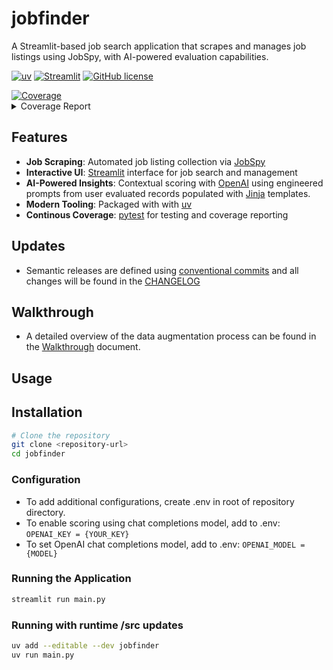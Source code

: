 # jobfinder

A Streamlit-based job search application that scrapes and manages job listings using JobSpy, with AI-powered evaluation capabilities.

[![uv](https://img.shields.io/endpoint?url=https://raw.githubusercontent.com/astral-sh/uv/main/assets/badge/v0.json)](https://github.com/astral-sh/uv)
[![Streamlit](https://static.streamlit.io/badges/streamlit_badge_black_white.svg)](https://streamlit.io/)
[![GitHub license](https://img.shields.io/github/license/maxo99/jobfinder)](https://github.com/maxo99/jobfinder/blob/main/LICENSE)
<!-- Pytest Coverage Comment:Begin --><a href=https://github.com/maxo99/jobfinder/blob/main/README.md><img alt=Coverage src=https://img.shields.io/badge/Coverage-53%25-orange.svg /></a><details><summary>Coverage Report </summary><table><tr><th>File</th><th>Stmts</th><th>Miss</th><th>Cover</th><th>Missing</th></tr><tbody><tr><td colspan=5><b>src/jobfinder</b></td></tr><tr><td>&nbsp; &nbsp;<a href=https://github.com/maxo99/jobfinder/blob/main/src/jobfinder/__init__.py>__init__.py</a></td><td>28</td><td>14</td><td>50%</td><td><a href=https://github.com/maxo99/jobfinder/blob/main/src/jobfinder/__init__.py#L13>13</a>, <a href=https://github.com/maxo99/jobfinder/blob/main/src/jobfinder/__init__.py#L19-L42>19&ndash;42</a></td></tr><tr><td>&nbsp; &nbsp;<a href=https://github.com/maxo99/jobfinder/blob/main/src/jobfinder/bootstrap.py>bootstrap.py</a></td><td>52</td><td>52</td><td>0%</td><td><a href=https://github.com/maxo99/jobfinder/blob/main/src/jobfinder/bootstrap.py#L1-L87>1&ndash;87</a></td></tr><tr><td>&nbsp; &nbsp;<a href=https://github.com/maxo99/jobfinder/blob/main/src/jobfinder/session.py>session.py</a></td><td>105</td><td>105</td><td>0%</td><td><a href=https://github.com/maxo99/jobfinder/blob/main/src/jobfinder/session.py#L1-L217>1&ndash;217</a></td></tr><tr><td colspan=5><b>src/jobfinder/adapters/chat</b></td></tr><tr><td>&nbsp; &nbsp;<a href=https://github.com/maxo99/jobfinder/blob/main/src/jobfinder/adapters/chat/chat_client.py>chat_client.py</a></td><td>31</td><td>9</td><td>71%</td><td><a href=https://github.com/maxo99/jobfinder/blob/main/src/jobfinder/adapters/chat/chat_client.py#L27>27</a>, <a href=https://github.com/maxo99/jobfinder/blob/main/src/jobfinder/adapters/chat/chat_client.py#L31>31</a>, <a href=https://github.com/maxo99/jobfinder/blob/main/src/jobfinder/adapters/chat/chat_client.py#L34-L41>34&ndash;41</a></td></tr><tr><td>&nbsp; &nbsp;<a href=https://github.com/maxo99/jobfinder/blob/main/src/jobfinder/adapters/chat/ollama_chat.py>ollama_chat.py</a></td><td>27</td><td>3</td><td>89%</td><td><a href=https://github.com/maxo99/jobfinder/blob/main/src/jobfinder/adapters/chat/ollama_chat.py#L40-L41>40&ndash;41</a>, <a href=https://github.com/maxo99/jobfinder/blob/main/src/jobfinder/adapters/chat/ollama_chat.py#L45>45</a></td></tr><tr><td colspan=5><b>src/jobfinder/adapters/db</b></td></tr><tr><td>&nbsp; &nbsp;<a href=https://github.com/maxo99/jobfinder/blob/main/src/jobfinder/adapters/db/postgres_client.py>postgres_client.py</a></td><td>123</td><td>41</td><td>67%</td><td><a href=https://github.com/maxo99/jobfinder/blob/main/src/jobfinder/adapters/db/postgres_client.py#L43-L45>43&ndash;45</a>, <a href=https://github.com/maxo99/jobfinder/blob/main/src/jobfinder/adapters/db/postgres_client.py#L79-L81>79&ndash;81</a>, <a href=https://github.com/maxo99/jobfinder/blob/main/src/jobfinder/adapters/db/postgres_client.py#L90-L91>90&ndash;91</a>, <a href=https://github.com/maxo99/jobfinder/blob/main/src/jobfinder/adapters/db/postgres_client.py#L93-L95>93&ndash;95</a>, <a href=https://github.com/maxo99/jobfinder/blob/main/src/jobfinder/adapters/db/postgres_client.py#L101-L102>101&ndash;102</a>, <a href=https://github.com/maxo99/jobfinder/blob/main/src/jobfinder/adapters/db/postgres_client.py#L105-L108>105&ndash;108</a>, <a href=https://github.com/maxo99/jobfinder/blob/main/src/jobfinder/adapters/db/postgres_client.py#L111-L120>111&ndash;120</a>, <a href=https://github.com/maxo99/jobfinder/blob/main/src/jobfinder/adapters/db/postgres_client.py#L145-L147>145&ndash;147</a>, <a href=https://github.com/maxo99/jobfinder/blob/main/src/jobfinder/adapters/db/postgres_client.py#L155-L183>155&ndash;183</a></td></tr><tr><td colspan=5><b>src/jobfinder/adapters/embedding</b></td></tr><tr><td>&nbsp; &nbsp;<a href=https://github.com/maxo99/jobfinder/blob/main/src/jobfinder/adapters/embedding/embedding_client.py>embedding_client.py</a></td><td>34</td><td>11</td><td>68%</td><td><a href=https://github.com/maxo99/jobfinder/blob/main/src/jobfinder/adapters/embedding/embedding_client.py#L17>17</a>, <a href=https://github.com/maxo99/jobfinder/blob/main/src/jobfinder/adapters/embedding/embedding_client.py#L20-L27>20&ndash;27</a>, <a href=https://github.com/maxo99/jobfinder/blob/main/src/jobfinder/adapters/embedding/embedding_client.py#L44-L46>44&ndash;46</a></td></tr><tr><td colspan=5><b>src/jobfinder/domain</b></td></tr><tr><td>&nbsp; &nbsp;<a href=https://github.com/maxo99/jobfinder/blob/main/src/jobfinder/domain/models.py>models.py</a></td><td>234</td><td>64</td><td>73%</td><td><a href=https://github.com/maxo99/jobfinder/blob/main/src/jobfinder/domain/models.py#L26-L29>26&ndash;29</a>, <a href=https://github.com/maxo99/jobfinder/blob/main/src/jobfinder/domain/models.py#L83-L85>83&ndash;85</a>, <a href=https://github.com/maxo99/jobfinder/blob/main/src/jobfinder/domain/models.py#L152>152</a>, <a href=https://github.com/maxo99/jobfinder/blob/main/src/jobfinder/domain/models.py#L161-L163>161&ndash;163</a>, <a href=https://github.com/maxo99/jobfinder/blob/main/src/jobfinder/domain/models.py#L172-L174>172&ndash;174</a>, <a href=https://github.com/maxo99/jobfinder/blob/main/src/jobfinder/domain/models.py#L181>181</a>, <a href=https://github.com/maxo99/jobfinder/blob/main/src/jobfinder/domain/models.py#L184-L188>184&ndash;188</a>, <a href=https://github.com/maxo99/jobfinder/blob/main/src/jobfinder/domain/models.py#L195>195</a>, <a href=https://github.com/maxo99/jobfinder/blob/main/src/jobfinder/domain/models.py#L198>198</a>, <a href=https://github.com/maxo99/jobfinder/blob/main/src/jobfinder/domain/models.py#L201-L203>201&ndash;203</a>, <a href=https://github.com/maxo99/jobfinder/blob/main/src/jobfinder/domain/models.py#L213-L217>213&ndash;217</a>, <a href=https://github.com/maxo99/jobfinder/blob/main/src/jobfinder/domain/models.py#L228-L232>228&ndash;232</a>, <a href=https://github.com/maxo99/jobfinder/blob/main/src/jobfinder/domain/models.py#L238-L241>238&ndash;241</a>, <a href=https://github.com/maxo99/jobfinder/blob/main/src/jobfinder/domain/models.py#L254-L274>254&ndash;274</a>, <a href=https://github.com/maxo99/jobfinder/blob/main/src/jobfinder/domain/models.py#L318>318</a>, <a href=https://github.com/maxo99/jobfinder/blob/main/src/jobfinder/domain/models.py#L326-L328>326&ndash;328</a>, <a href=https://github.com/maxo99/jobfinder/blob/main/src/jobfinder/domain/models.py#L332>332</a>, <a href=https://github.com/maxo99/jobfinder/blob/main/src/jobfinder/domain/models.py#L340>340</a>, <a href=https://github.com/maxo99/jobfinder/blob/main/src/jobfinder/domain/models.py#L347>347</a>, <a href=https://github.com/maxo99/jobfinder/blob/main/src/jobfinder/domain/models.py#L366>366</a>, <a href=https://github.com/maxo99/jobfinder/blob/main/src/jobfinder/domain/models.py#L368>368</a>, <a href=https://github.com/maxo99/jobfinder/blob/main/src/jobfinder/domain/models.py#L370>370</a>, <a href=https://github.com/maxo99/jobfinder/blob/main/src/jobfinder/domain/models.py#L372>372</a>, <a href=https://github.com/maxo99/jobfinder/blob/main/src/jobfinder/domain/models.py#L374>374</a>, <a href=https://github.com/maxo99/jobfinder/blob/main/src/jobfinder/domain/models.py#L376>376</a>, <a href=https://github.com/maxo99/jobfinder/blob/main/src/jobfinder/domain/models.py#L378>378</a>, <a href=https://github.com/maxo99/jobfinder/blob/main/src/jobfinder/domain/models.py#L380>380</a>, <a href=https://github.com/maxo99/jobfinder/blob/main/src/jobfinder/domain/models.py#L382>382</a></td></tr><tr><td colspan=5><b>src/jobfinder/services</b></td></tr><tr><td>&nbsp; &nbsp;<a href=https://github.com/maxo99/jobfinder/blob/main/src/jobfinder/services/data_service.py>data_service.py</a></td><td>64</td><td>31</td><td>52%</td><td><a href=https://github.com/maxo99/jobfinder/blob/main/src/jobfinder/services/data_service.py#L17>17</a>, <a href=https://github.com/maxo99/jobfinder/blob/main/src/jobfinder/services/data_service.py#L24-L28>24&ndash;28</a>, <a href=https://github.com/maxo99/jobfinder/blob/main/src/jobfinder/services/data_service.py#L34-L38>34&ndash;38</a>, <a href=https://github.com/maxo99/jobfinder/blob/main/src/jobfinder/services/data_service.py#L41-L46>41&ndash;46</a>, <a href=https://github.com/maxo99/jobfinder/blob/main/src/jobfinder/services/data_service.py#L59-L61>59&ndash;61</a>, <a href=https://github.com/maxo99/jobfinder/blob/main/src/jobfinder/services/data_service.py#L67-L69>67&ndash;69</a>, <a href=https://github.com/maxo99/jobfinder/blob/main/src/jobfinder/services/data_service.py#L77-L90>77&ndash;90</a></td></tr><tr><td>&nbsp; &nbsp;<a href=https://github.com/maxo99/jobfinder/blob/main/src/jobfinder/services/generative_service.py>generative_service.py</a></td><td>64</td><td>36</td><td>44%</td><td><a href=https://github.com/maxo99/jobfinder/blob/main/src/jobfinder/services/generative_service.py#L24-L56>24&ndash;56</a>, <a href=https://github.com/maxo99/jobfinder/blob/main/src/jobfinder/services/generative_service.py#L68-L69>68&ndash;69</a>, <a href=https://github.com/maxo99/jobfinder/blob/main/src/jobfinder/services/generative_service.py#L71-L72>71&ndash;72</a>, <a href=https://github.com/maxo99/jobfinder/blob/main/src/jobfinder/services/generative_service.py#L80-L85>80&ndash;85</a></td></tr><tr><td colspan=5><b>src/jobfinder/utils</b></td></tr><tr><td>&nbsp; &nbsp;<a href=https://github.com/maxo99/jobfinder/blob/main/src/jobfinder/utils/__init__.py>__init__.py</a></td><td>7</td><td>3</td><td>57%</td><td><a href=https://github.com/maxo99/jobfinder/blob/main/src/jobfinder/utils/__init__.py#L7-L9>7&ndash;9</a></td></tr><tr><td>&nbsp; &nbsp;<a href=https://github.com/maxo99/jobfinder/blob/main/src/jobfinder/utils/loader.py>loader.py</a></td><td>32</td><td>5</td><td>84%</td><td><a href=https://github.com/maxo99/jobfinder/blob/main/src/jobfinder/utils/loader.py#L20>20</a>, <a href=https://github.com/maxo99/jobfinder/blob/main/src/jobfinder/utils/loader.py#L33>33</a>, <a href=https://github.com/maxo99/jobfinder/blob/main/src/jobfinder/utils/loader.py#L37-L39>37&ndash;39</a></td></tr><tr><td>&nbsp; &nbsp;<a href=https://github.com/maxo99/jobfinder/blob/main/src/jobfinder/utils/persistence.py>persistence.py</a></td><td>17</td><td>17</td><td>0%</td><td><a href=https://github.com/maxo99/jobfinder/blob/main/src/jobfinder/utils/persistence.py#L1-L60>1&ndash;60</a></td></tr><tr><td>&nbsp; &nbsp;<a href=https://github.com/maxo99/jobfinder/blob/main/src/jobfinder/utils/service_helpers.py>service_helpers.py</a></td><td>10</td><td>3</td><td>70%</td><td><a href=https://github.com/maxo99/jobfinder/blob/main/src/jobfinder/utils/service_helpers.py#L12-L14>12&ndash;14</a></td></tr><tr><td><b>TOTAL</b></td><td><b>846</b></td><td><b>394</b></td><td><b>53%</b></td><td>&nbsp;</td></tr></tbody></table></details>
<!-- Pytest Coverage Comment:End -->


## Features

- **Job Scraping**: Automated job listing collection via [JobSpy](https://github.com/speedyapply/JobSpy)
- **Interactive UI**: [Streamlit](https://streamlit.io/) interface for job search and management
- **AI-Powered Insights**: Contextual scoring with [OpenAI](https://openai.com/) using engineered prompts from user evaluated records populated with [Jinja](https://jinja.palletsprojects.com/en/stable/) templates. 
- **Modern Tooling**: Packaged with with [uv](https://docs.astral.sh/uv/)
- **Continous Coverage**: [pytest](https://docs.pytest.org/en/stable/) for testing and coverage reporting

## Updates
- Semantic releases are defined using [conventional commits](https://www.conventionalcommits.org/en/v1.0.0/) and all changes will be found in the [CHANGELOG](CHANGELOG.md)


## Walkthrough
- A detailed overview of the data augmentation process can be found in the [Walkthrough](doc/walkthrough.md) document.

## Usage



## Installation

```bash
# Clone the repository
git clone <repository-url>
cd jobfinder
```


### Configuration
- To add additional configurations, create .env in root of repository directory.
- To enable scoring using chat completions model, add to .env:
` OPENAI_KEY = {YOUR_KEY} `
- To set OpenAI chat completions model, add to .env:
` OPENAI_MODEL = {MODEL} `

### Running the Application
```bash
streamlit run main.py
```
### Running with runtime /src updates

```bash
uv add --editable --dev jobfinder
uv run main.py